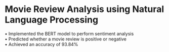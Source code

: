 # Movie Review Analysis using Natural Language Processing
• Implemented the BERT model to perform sentiment analysis <br/>
• Predicted whether a movie review is positive or negative <br/>
• Achieved an accuracy of 93.84% <br/>
